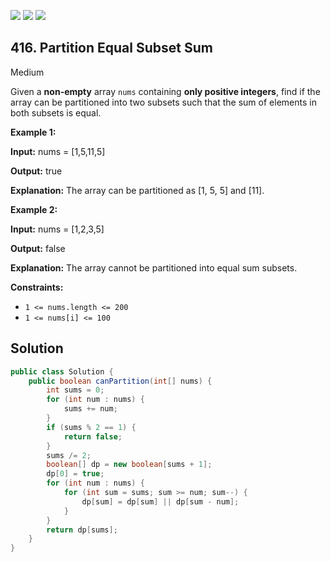 [![](https://img.shields.io/github/stars/javadev/LeetCode-in-Java?label=Stars&style=flat-square)](https://github.com/javadev/LeetCode-in-Java)
[![](https://img.shields.io/github/forks/javadev/LeetCode-in-Java?label=Fork%20me%20on%20GitHub%20&style=flat-square)](https://github.com/javadev/LeetCode-in-Java/fork)
[![](https://img.shields.io/badge/-LeetCode%20in%20Kotlin-blue?style=flat-square)](https://github.com/javadev/LeetCode-in-Kotlin)

## 416\. Partition Equal Subset Sum

Medium

Given a **non-empty** array `nums` containing **only positive integers**, find if the array can be partitioned into two subsets such that the sum of elements in both subsets is equal.

**Example 1:**

**Input:** nums = [1,5,11,5]

**Output:** true

**Explanation:** The array can be partitioned as [1, 5, 5] and [11]. 

**Example 2:**

**Input:** nums = [1,2,3,5]

**Output:** false

**Explanation:** The array cannot be partitioned into equal sum subsets. 

**Constraints:**

*   `1 <= nums.length <= 200`
*   `1 <= nums[i] <= 100`

## Solution

```java
public class Solution {
    public boolean canPartition(int[] nums) {
        int sums = 0;
        for (int num : nums) {
            sums += num;
        }
        if (sums % 2 == 1) {
            return false;
        }
        sums /= 2;
        boolean[] dp = new boolean[sums + 1];
        dp[0] = true;
        for (int num : nums) {
            for (int sum = sums; sum >= num; sum--) {
                dp[sum] = dp[sum] || dp[sum - num];
            }
        }
        return dp[sums];
    }
}
```